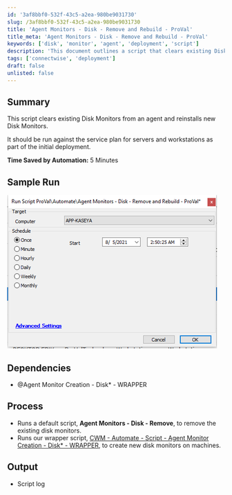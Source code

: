 ```yaml
---
id: '3af8bbf0-532f-43c5-a2ea-980be9031730'
slug: /3af8bbf0-532f-43c5-a2ea-980be9031730
title: 'Agent Monitors - Disk - Remove and Rebuild - ProVal'
title_meta: 'Agent Monitors - Disk - Remove and Rebuild - ProVal'
keywords: ['disk', 'monitor', 'agent', 'deployment', 'script']
description: 'This document outlines a script that clears existing Disk Monitors from an agent and reinstalls new Disk Monitors, intended for use during the initial deployment of service plans for servers and workstations. The process saves approximately 5 minutes by automating the removal and reinstallation of disk monitors.'
tags: ['connectwise', 'deployment']
draft: false
unlisted: false
---
```


## Summary

This script clears existing Disk Monitors from an agent and reinstalls new Disk Monitors.

It should be run against the service plan for servers and workstations as part of the initial deployment.

**Time Saved by Automation:** 5 Minutes

## Sample Run

![Sample Run](../../../static/img/docs/3af8bbf0-532f-43c5-a2ea-980be9031730/image_1.png)

## Dependencies

- @Agent Monitor Creation - Disk* - WRAPPER

## Process

- Runs a default script, **Agent Monitors - Disk - Remove**, to remove the existing disk monitors.
- Runs our wrapper script, [CWM - Automate - Script - Agent Monitor Creation - Disk* - WRAPPER](/docs/3bd7b221-88a0-4bc0-a285-b0f9c6fd93fe), to create new disk monitors on machines.

## Output

- Script log

